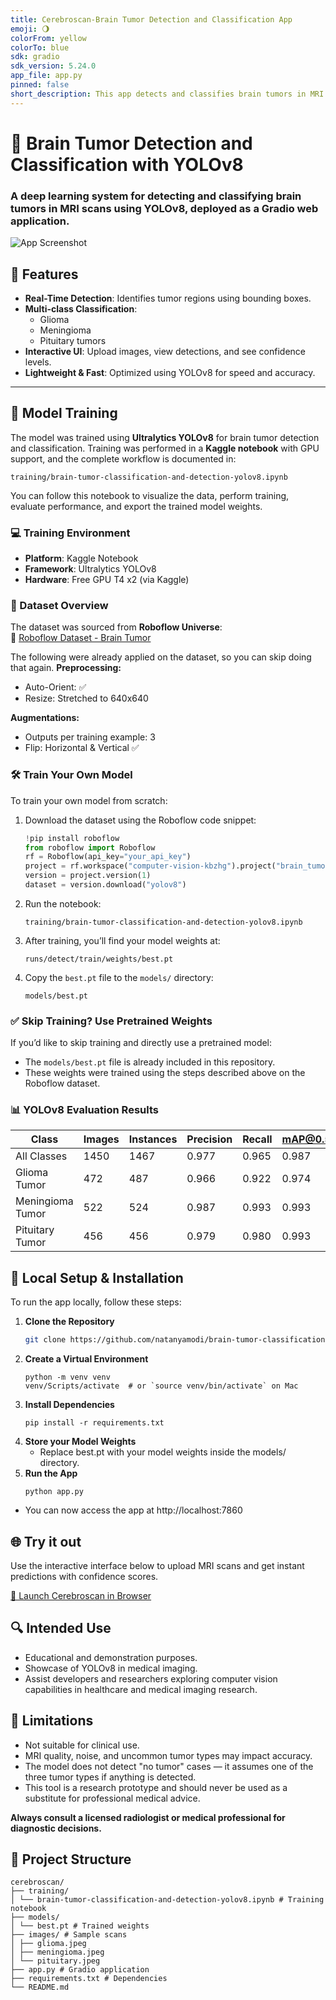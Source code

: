 ```yaml
---
title: Cerebroscan-Brain Tumor Detection and Classification App
emoji: 🌖
colorFrom: yellow
colorTo: blue
sdk: gradio
sdk_version: 5.24.0
app_file: app.py
pinned: false
short_description: This app detects and classifies brain tumors in MRI scans
---
```


# 🧠 Brain Tumor Detection and Classification with YOLOv8
### A deep learning system for detecting and classifying brain tumors in MRI scans using YOLOv8, deployed as a Gradio web application.

![App Screenshot](https://github.com/user-attachments/assets/e8da60fd-5d15-4354-95cc-37789d4281db)

## 🌟 Features
- **Real-Time Detection**: Identifies tumor regions using bounding boxes.
- **Multi-class Classification**:
  - Glioma
  - Meningioma
  - Pituitary tumors
- **Interactive UI**: Upload images, view detections, and see confidence levels.
- **Lightweight & Fast**: Optimized using YOLOv8 for speed and accuracy.

---

## 🧪 Model Training

The model was trained using **Ultralytics YOLOv8** for brain tumor detection and classification. Training was performed in a **Kaggle notebook** with GPU support, and the complete workflow is documented in:

```
training/brain-tumor-classification-and-detection-yolov8.ipynb
```

You can follow this notebook to visualize the data, perform training, evaluate performance, and export the trained model weights.

### 💻 Training Environment

- **Platform**: Kaggle Notebook
- **Framework**: Ultralytics YOLOv8
- **Hardware**: Free GPU T4 x2 (via Kaggle)

### 🧠 Dataset Overview

The dataset was sourced from **Roboflow Universe**:  
🔗 [Roboflow Dataset - Brain Tumor](https://universe.roboflow.com/computer-vision-kbzhg/brain_tumor-gxibq/dataset/1)

The following were already applied on the dataset, so you can skip doing that again.
**Preprocessing:**
- Auto-Orient: ✅
- Resize: Stretched to 640x640

**Augmentations:**
- Outputs per training example: 3
- Flip: Horizontal & Vertical ✅


### 🛠️ Train Your Own Model

To train your own model from scratch:

1. Download the dataset using the Roboflow code snippet:
   ```python
   !pip install roboflow
   from roboflow import Roboflow
   rf = Roboflow(api_key="your_api_key")
   project = rf.workspace("computer-vision-kbzhg").project("brain_tumor-gxibq")
   version = project.version(1)
   dataset = version.download("yolov8")
   ```

2. Run the notebook:
   ```
   training/brain-tumor-classification-and-detection-yolov8.ipynb
   ```

3. After training, you’ll find your model weights at:
   ```
   runs/detect/train/weights/best.pt
   ```

4. Copy the `best.pt` file to the `models/` directory:
   ```
   models/best.pt
   ```

### ✅ Skip Training? Use Pretrained Weights

If you’d like to skip training and directly use a pretrained model:
- The `models/best.pt` file is already included in this repository.
- These weights were trained using the steps described above on the Roboflow dataset.


### 📊 YOLOv8 Evaluation Results

| Class             | Images | Instances | Precision | Recall | mAP@0.5 | mAP@0.5:0.95 |
|-------------------|--------|-----------|-----------|--------|--------|--------------|
| All Classes       | 1450   | 1467      | 0.977     | 0.965  | 0.987  | 0.915        |
| Glioma Tumor      | 472    | 487       | 0.966     | 0.922  | 0.974  | 0.882        |
| Meningioma Tumor  | 522    | 524       | 0.987     | 0.993  | 0.993  | 0.952        |
| Pituitary Tumor   | 456    | 456       | 0.979     | 0.980  | 0.993  | 0.912        |


## 🚀 Local Setup & Installation

To run the app locally, follow these steps:

1. **Clone the Repository**
   ```bash
   git clone https://github.com/natanyamodi/brain-tumor-classification-and-detection.git
   ```
2. **Create a Virtual Environment**
   ```
   python -m venv venv
   venv/Scripts/activate  # or `source venv/bin/activate` on Mac
   ```
3. **Install Dependencies**
   ```
   pip install -r requirements.txt
   ```
4. **Store your Model Weights**
   - Replace best.pt with your model weights inside the models/ directory.
5. **Run the App**
   ```
   python app.py
   ```
* You can now access the app at http://localhost:7860

## 🌐 Try it out
Use the interactive interface below to upload MRI scans and get instant predictions with confidence scores.

[🔗 Launch Cerebroscan in Browser](https://huggingface.co/spaces/natanyamodi/cerebroscan)

## 🔍 Intended Use
- Educational and demonstration purposes.
- Showcase of YOLOv8 in medical imaging.
- Assist developers and researchers exploring computer vision capabilities in healthcare and medical imaging research.


## 📌 Limitations
- Not suitable for clinical use.
- MRI quality, noise, and uncommon tumor types may impact accuracy.
- The model does not detect "no tumor" cases — it assumes one of the three tumor types if anything is detected.
- This tool is a research prototype and should never be used as a substitute for professional medical advice.

**Always consult a licensed radiologist or medical professional for diagnostic decisions.**

## 📂 Project Structure
```
cerebroscan/
├── training/
│ └── brain-tumor-classification-and-detection-yolov8.ipynb # Training notebook
├── models/
│ └── best.pt # Trained weights
├── images/ # Sample scans
│ ├── glioma.jpeg
│ ├── meningioma.jpeg
│ └── pituitary.jpeg
├── app.py # Gradio application
├── requirements.txt # Dependencies
└── README.md
```
